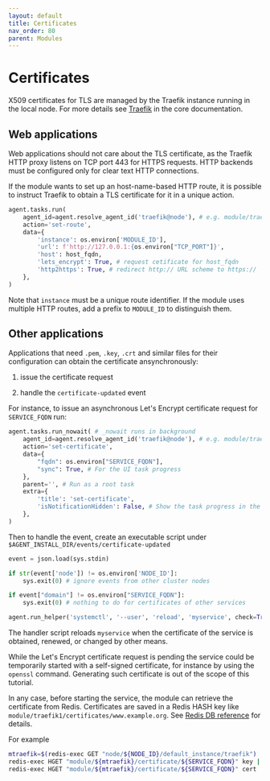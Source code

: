 ```yaml
---
layout: default
title: Certificates
nav_order: 80
parent: Modules
---
```


Certificates
============

X509 certificates for TLS are managed by the Traefik instance running in
the local node. For more details see
[Traefik]({{site.baseurl}}/core/proxy_certificates) in the core
documentation.

Web applications
----------------

Web applications should not care about the TLS certificate, as the Traefik
HTTP proxy listens on TCP port 443 for HTTPS requests. HTTP backends must
be configured only for clear text HTTP connections.

If the module wants to set up an host-name-based HTTP route, it is
possible to instruct Traefik to obtain a TLS certificate for it in a
unique action.

```python
agent.tasks.run(
    agent_id=agent.resolve_agent_id('traefik@node'), # e.g. module/traefik1
    action='set-route',
    data={
        'instance': os.environ['MODULE_ID'],
        'url': f'http://127.0.0.1:{os.environ["TCP_PORT"]}',
        'host': host_fqdn,
        'lets_encrypt': True, # request cetificate for host_fqdn
        'http2https': True, # redirect http:// URL scheme to https://
    },
)
```

Note that `instance` must be a unique route identifier. If the module uses
multiple HTTP routes, add a prefix to `MODULE_ID` to distinguish them.


Other applications
------------------

Applications that need `.pem`, `.key`, `.crt` and similar files for their
configuration can obtain the certificate ansynchronously:

1. issue the certificate request

2. handle the `certificate-updated` event

For instance, to issue an asynchronous Let's Encrypt certificate request
for `SERVICE_FQDN` run:

```python
agent.tasks.run_nowait( # _nowait runs in background
    agent_id=agent.resolve_agent_id('traefik@node'), # e.g. module/traefik1
    action='set-certificate',
    data={
        "fqdn": os.environ["SERVICE_FQDN"],
        "sync": True, # For the UI task progress
    },
    parent='', # Run as a root task
    extra={
        'title': 'set-certificate',
        'isNotificationHidden': False, # Show the task progress in the UI
    },
)
```

Then to handle the event, create an executable script under
`$AGENT_INSTALL_DIR/events/certificate-updated`

```python
event = json.load(sys.stdin)

if str(event['node']) != os.environ['NODE_ID']:
    sys.exit(0) # ignore events from other cluster nodes

if event["domain"] != os.environ["SERVICE_FQDN"]:
    sys.exit(0) # nothing to do for certificates of other services

agent.run_helper('systemctl', '--user', 'reload', 'myservice', check=True)
```

The handler script reloads `myservice` when the certificate of the service
is obtained, renewed, or changed by other means.

While the Let's Encrypt certificate request is pending the service could
be temporarily started with a self-signed certificate, for instance by
using the `openssl` command. Generating such certificate is out of the
scope of this tutorial.

In any case, before starting the service, the module can retrieve the
certificate from Redis. Certificates are saved in a Redis HASH key like
`module/traefik1/certificates/www.example.org`. See [Redis DB
reference]({{site.baseurl}}/core/database/#moduletraefikx) for details.

For example

```bash
mtraefik=$(redis-exec GET "node/${NODE_ID}/default_instance/traefik")
redis-exec HGET "module/${mtraefik}/certificate/${SERVICE_FQDN}" key | base64 -d > server.key
redis-exec HGET "module/${mtraefik}/certificate/${SERVICE_FQDN}" cert | base64 -d > server.crt
```

